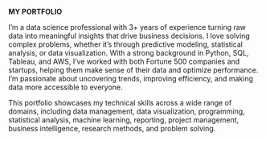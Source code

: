 **MY PORTFOLIO**

I’m a data science professional with 3+ years of experience turning raw data into meaningful insights that drive business decisions. I love solving complex problems, whether it’s through predictive modeling, statistical analysis, or data visualization. With a strong background in Python, SQL, Tableau, and AWS, I’ve worked with both Fortune 500 companies and startups, helping them make sense of their data and optimize performance. I’m passionate about uncovering trends, improving efficiency, and making data more accessible to everyone.

This portfolio showcases my technical skills across a wide range of domains, including data management, data visualization, programming, statistical analysis, machine learning, reporting, project management, business intelligence, research methods, and problem solving.



<!---
JoseSarga/JoseSarga is a ✨ special ✨ repository because its `README.md` (this file) appears on your GitHub profile.
You can click the Preview link to take a look at your changes.
--->
